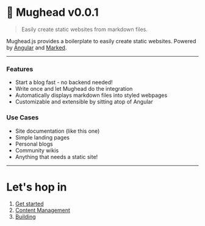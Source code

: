 # 🍺 Mughead v0.0.1

> Easily create static websites from markdown files.

Mughead.js provides a boilerplate to easily create static websites.
Powered by [Angular](https://angular.io/) and [Marked](https://github.com/markedjs/marked).

---

### Features

- Start a blog fast - no backend needed!
- Write once and let Mughead do the integration
- Automatically displays markdown files into styled webpages
- Customizable and extensible by sitting atop of Angular

### Use Cases

- Site documentation (like this one)
- Simple landing pages
- Personal blogs
- Community wikis
- Anything that needs a static site!

---

# Let's hop in

1. [Get started](installation)
2. [Content Management](content-management)
3. [Building](building)
